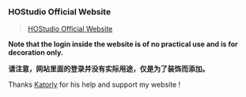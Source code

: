 ### HOStudio Official Website

> [HOStudio Official Website](https://hostudio123.github.io)

**Note that the login inside the website is of no practical use and is for decoration only.**

**请注意，网站里面的登录并没有实际用途，仅是为了装饰而添加。**

Thanks [Katorly](https://github.com/katorly) for his help and support my website !
